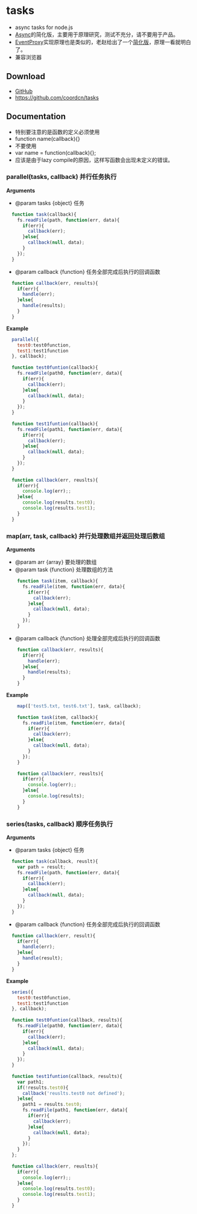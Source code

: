 # tasks

* async tasks for node.js
* [Async](https://github.com/caolan/async)的简化版，主要用于原理研究，测试不充分，请不要用于产品。
* [EventProxy](https://github.com/JacksonTian/eventproxy)实现原理也是类似的，老赵给出了一个[简化版](http://blog.zhaojie.me/2012/02/jscexify-nodeclub-3-home-page-implementation.html)，原理一看就明白了。
* 兼容浏览器

## Download
* [GitHub](https://github.com/coordcn/tasks)
* https://github.com/coordcn/tasks

## Documentation
* 特别要注意的是函数的定义必须使用
* function name(callback){}
* 不要使用
* var name = function(callback){};
* 应该是由于lazy compile的原因，这样写函数会出现未定义的错误。

### parallel(tasks, callback) 并行任务执行

__Arguments__
* @param tasks {object} 任务

```js
  function task(callback){
    fs.readFile(path, function(err, data){
      if(err){
        callback(err);
      }else{
        callback(null, data);
      }
    });
  }
```

* @param callback {function} 任务全部完成后执行的回调函数

```js
  function callback(err, results){
    if(err){
      handle(err);
    }else{
      handle(results);
    }
  }
```

__Example__

```js
  parallel({
    test0:test0function,
    test1:test1function
  }, callback);
    
  function test0funtion(callback){
    fs.readFile(path0, function(err, data){
      if(err){
        callback(err);
      }else{
        callback(null, data);
      }
    });
  }
    
  function test1funtion(callback){
    fs.readFile(path1, function(err, data){
      if(err){
        callback(err);
      }else{
        callback(null, data);
      }
    });
  }
    
  function callback(err, reuslts){
    if(err){
      console.log(err);;
    }else{
      console.log(results.test0);
      console.log(results.test1);
    }
  }
```

### map(arr, task, callback) 并行处理数组并返回处理后数组
__Arguments__
* @param arr {array} 要处理的数组
* @param task {function} 处理数组的方法

```js
    function task(item, callback){
      fs.readFile(item, function(err, data){
        if(err){
          callback(err);
        }else{
          callback(null, data);
        }
      });
    }
```
* @param callback {function} 处理全部完成后执行的回调函数

```js
    function callback(err, results){
      if(err){
        handle(err);
      }else{
        handle(results);
      }
    }
```

__Example__
```js
    map(['test5.txt, test6.txt'], task, callback);
    
    function task(item, callback){
      fs.readFile(item, function(err, data){
        if(err){
          callback(err);
        }else{
          callback(null, data);
        }
      });
    }
    
    function callback(err, reuslts){
      if(err){
        console.log(err);;
      }else{
        console.log(results);
      }
    }
```

### series(tasks, callback) 顺序任务执行

__Arguments__
* @param tasks {object} 任务

```js
  function task(callback, reuslt){
    var path = result;
    fs.readFile(path, function(err, data){
      if(err){
        callback(err);
      }else{
        callback(null, data);
      }
    });
  }
```
* @param callback {function} 任务全部完成后执行的回调函数

```js
  function callback(err, result){
    if(err){
      handle(err);
    }else{
      handle(result);
    }
  }
```
    
__Example__

```js
  series({
    test0:test0function,
    test1:test1function
  }, callback);
    
  function test0funtion(callback, results){
    fs.readFile(path0, function(err, data){
      if(err){
        callback(err);
      }else{
        callback(null, data);
      }
    });
  }
    
  function test1funtion(callback, results){
    var path1;
    if(!results.test0){
      callback('reuslts.test0 not defined');
    }else{
      path1 = results.test0;
      fs.readFile(path1, function(err, data){
        if(err){
          callback(err);
        }else{
          callback(null, data);
        }
      });
    }
  };
    
  function callback(err, reuslts){
    if(err){
      console.log(err);;
    }else{
      console.log(results.test0);
      console.log(results.test1);
    }
  }
```

